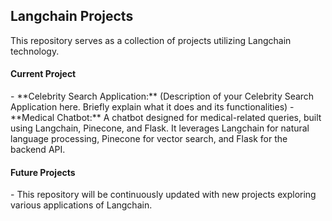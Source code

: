 <h2>Langchain Projects</h2>
This repository serves as a collection of projects utilizing Langchain technology.

<h4>Current Project</h4>
- **Celebrity Search Application:** (Description of your Celebrity Search Application here. Briefly explain what it does and its functionalities)
- **Medical Chatbot:** A chatbot designed for medical-related queries, built using Langchain, Pinecone, and Flask. It leverages Langchain for natural language processing, Pinecone for vector search, and Flask for the backend API.

<h4>Future Projects</h4>
- This repository will be continuously updated with new projects exploring various applications of Langchain.

